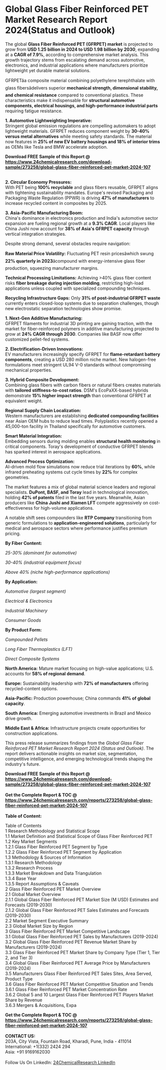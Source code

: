 <h1>Global Glass Fiber Reinforced PET Market Research Report 2024(Status and Outlook)</h1><p>The global <strong>Glass Fiber Reinforced PET (GFRPET) market</strong> is projected to grow from <strong>USD 1.25 billion in 2024 to USD 1.98 billion by 2030</strong>, expanding at a <strong>CAGR of 7.9%</strong>, according to comprehensive market analysis. This growth trajectory stems from escalating demand across automotive, electronics, and industrial applications where manufacturers prioritize lightweight yet durable material solutions.</p><p>GFRPETâa composite material combining polyethylene terephthalate with glass fibersâdelivers superior <strong>mechanical strength, dimensional stability, and chemical resistance</strong> compared to conventional plastics. These characteristics make it indispensable for <strong>structural automotive components, electrical housings, and high-performance industrial parts</strong> requiring fatigue resistance.</p><p><strong>1. Automotive Lightweighting Imperative:</strong><br>
Stringent global emission regulations are compelling automakers to adopt lightweight materials. GFRPET reduces component weight by <strong>30-40% versus metal alternatives</strong> while meeting safety standards. The material now features in <strong>25% of new EV battery housings and 18% of interior trims</strong> as OEMs like Tesla and BMW accelerate adoption.</p><div><b>Download FREE Sample of this Report @ 
            <a href="https://www.24chemicalresearch.com/download-sample/273258/global-glass-fiber-reinforced-pet-market-2024-107">
            https://www.24chemicalresearch.com/download-sample/273258/global-glass-fiber-reinforced-pet-market-2024-107</a></b></div><br><p><strong>2. Circular Economy Pressures:</strong><br>
With PET being <strong>100% recyclable</strong> and glass fibers reusable, GFRPET aligns with tightening sustainability mandates. Europe's revised Packaging and Packaging Waste Regulation (PPWR) is driving <strong>47% of manufacturers</strong> to increase recycled content in composites by 2025.</p><p><strong>3. Asia-Pacific Manufacturing Boom:</strong><br>
China's dominance in electronics production and India's automotive sector expansion are fueling regional growth at a <strong>9.3% CAGR</strong>. Local players like China Jushi now account for <strong>38% of Asia's GFRPET capacity</strong> through vertical integration strategies.</p><p>Despite strong demand, several obstacles require navigation:</p><p><strong>Raw Material Price Volatility:</strong> Fluctuating PET resin pricesâwhich swung <strong>22% quarterly in 2023</strong>âcompound with energy-intensive glass fiber production, squeezing manufacturer margins.</p><p><strong>Technical Processing Limitations:</strong> Achieving &gt;40% glass fiber content risks <strong>fiber breakage during injection molding</strong>, restricting high-load applications unless coupled with specialized compounding techniques.</p><p><strong>Recycling Infrastructure Gaps:</strong> Only <strong>31% of post-industrial GFRPET waste</strong> currently enters closed-loop systems due to separation challenges, though new electrostatic separation technologies show promise.</p><p><strong>1. Next-Gen Additive Manufacturing:</strong><br>
GFRPET filaments for industrial 3D printing are gaining traction, with the market for fiber-reinforced polymers in additive manufacturing projected to grow at <strong>24% CAGR through 2030</strong>. Companies like BASF now offer customized pellet-fed systems.</p><p><strong>2. Electrification-Driven Innovations:</strong><br>
EV manufacturers increasingly specify GFRPET for <strong>flame-retardant battery components</strong>, creating a USD 280 million niche market. New halogen-free formulations meet stringent UL94 V-0 standards without compromising mechanical properties.</p><p><strong>3. Hybrid Composite Development:</strong><br>
Combining glass fibers with carbon fibers or natural fibers creates materials with <strong>tailored stiffness-to-cost ratios</strong>. DSM's EcoPaXX-based hybrids demonstrate <strong>15% higher impact strength</strong> than conventional GFRPET at equivalent weight.</p><p><strong>Regional Supply Chain Localization:</strong><br>
	Western manufacturers are establishing <strong>dedicated compounding facilities</strong> near Asian OEM hubs to reduce lead times. Polyplastics recently opened a 45,000-ton facility in Thailand specifically for automotive customers.</p><p><strong>Smart Material Integration:</strong><br>
	Embedding sensors during molding enables <strong>structural health monitoring</strong> in critical components. Toray's development of conductive GFRPET blends has sparked interest in aerospace applications.</p><p><strong>Advanced Process Optimization:</strong><br>
	AI-driven mold flow simulations now reduce trial iterations by <strong>60%</strong>, while infrared preheating systems cut cycle times by <strong>22%</strong> for complex geometries.</p><p>The market features a mix of global material science leaders and regional specialists. <strong>DuPont, BASF, and Toray</strong> lead in technological innovation, holding <strong>42% of patents</strong> filed in the last five years. Meanwhile, Asian producers like <strong>China Jushi and Xiamen LFT</strong> compete aggressively on cost-effectiveness for high-volume applications.</p><p>A notable shift sees compounders like <strong>RTP Company</strong> transitioning from generic formulations to <strong>application-engineered solutions</strong>, particularly for medical and aerospace sectors where performance justifies premium pricing.</p><p><strong>By Fiber Content:</strong></p><p><em>25-30% (dominant for automotive)</em></p><p><em>30-40% (industrial equipment focus)</em></p><p><em>Above 40% (niche high-performance applications)</em></p><p><strong>By Application:</strong></p><p><em>Automotive (largest segment)</em></p><p><em>Electrical &amp; Electronics</em></p><p><em>Industrial Machinery</em></p><p><em>Consumer Goods</em></p><p><strong>By Product Form:</strong></p><p><em>Compounded Pellets</em></p><p><em>Long Fiber Thermoplastics (LFT)</em></p><p><em>Direct Composite Systems</em></p><p><strong>North America:</strong> Mature market focusing on high-value applications; U.S. accounts for <strong>58% of regional demand</strong>.</p><p><strong>Europe:</strong> Sustainability leadership with <strong>72% of manufacturers</strong> offering recycled-content options.</p><p><strong>Asia-Pacific:</strong> Production powerhouse; China commands <strong>41% of global capacity</strong>.</p><p><strong>South America:</strong> Emerging automotive investments in Brazil and Mexico drive growth.</p><p><strong>Middle East &amp; Africa:</strong> Infrastructure projects create opportunities for construction applications.</p><p>This press release summarizes findings from the <em>Global Glass Fiber Reinforced PET Market Research Report 2024 (Status and Outlook)</em>. The report delivers actionable insights on market size, segmentation, competitive intelligence, and emerging technological trends shaping the industry's future.</p><div><b>Download FREE Sample of this Report @ 
            <a href="https://www.24chemicalresearch.com/download-sample/273258/global-glass-fiber-reinforced-pet-market-2024-107">
            https://www.24chemicalresearch.com/download-sample/273258/global-glass-fiber-reinforced-pet-market-2024-107</a></b></div><br><div><b>Get the Complete Report & TOC @ 
            <a href="https://www.24chemicalresearch.com/reports/273258/global-glass-fiber-reinforced-pet-market-2024-107">
            https://www.24chemicalresearch.com/reports/273258/global-glass-fiber-reinforced-pet-market-2024-107</a></b></div><br>
            <b>Table of Content:</b><p>Table of Contents<br />
1 Research Methodology and Statistical Scope<br />
1.1 Market Definition and Statistical Scope of Glass Fiber Reinforced PET<br />
1.2 Key Market Segments<br />
1.2.1 Glass Fiber Reinforced PET Segment by Type<br />
1.2.2 Glass Fiber Reinforced PET Segment by Application<br />
1.3 Methodology & Sources of Information<br />
1.3.1 Research Methodology<br />
1.3.2 Research Process<br />
1.3.3 Market Breakdown and Data Triangulation<br />
1.3.4 Base Year<br />
1.3.5 Report Assumptions & Caveats<br />
2 Glass Fiber Reinforced PET Market Overview<br />
2.1 Global Market Overview<br />
2.1.1 Global Glass Fiber Reinforced PET Market Size (M USD) Estimates and Forecasts (2019-2030)<br />
2.1.2 Global Glass Fiber Reinforced PET Sales Estimates and Forecasts (2019-2030)<br />
2.2 Market Segment Executive Summary<br />
2.3 Global Market Size by Region<br />
3 Glass Fiber Reinforced PET Market Competitive Landscape<br />
3.1 Global Glass Fiber Reinforced PET Sales by Manufacturers (2019-2024)<br />
3.2 Global Glass Fiber Reinforced PET Revenue Market Share by Manufacturers (2019-2024)<br />
3.3 Glass Fiber Reinforced PET Market Share by Company Type (Tier 1, Tier 2, and Tier 3)<br />
3.4 Global Glass Fiber Reinforced PET Average Price by Manufacturers (2019-2024)<br />
3.5 Manufacturers Glass Fiber Reinforced PET Sales Sites, Area Served, Product Type<br />
3.6 Glass Fiber Reinforced PET Market Competitive Situation and Trends<br />
3.6.1 Glass Fiber Reinforced PET Market Concentration Rate<br />
3.6.2 Global 5 and 10 Largest Glass Fiber Reinforced PET Players Market Share by Revenue<br />
3.6.3 Mergers & Acquisitions, Expa</p><div><b>Get the Complete Report & TOC @ 
            <a href="https://www.24chemicalresearch.com/reports/273258/global-glass-fiber-reinforced-pet-market-2024-107">
            https://www.24chemicalresearch.com/reports/273258/global-glass-fiber-reinforced-pet-market-2024-107</a></b></div><br><b>CONTACT US:</b><br>
            203A, City Vista, Fountain Road, Kharadi, Pune, India - 411014<br>
            International: +1(332) 2424 294<br>
            Asia: +91 9169162030 <br><br>
            Follow Us On LinkedIn: <a href="https://www.linkedin.com/company/24chemicalresearch/">24ChemicalResearch LinkedIn</a>